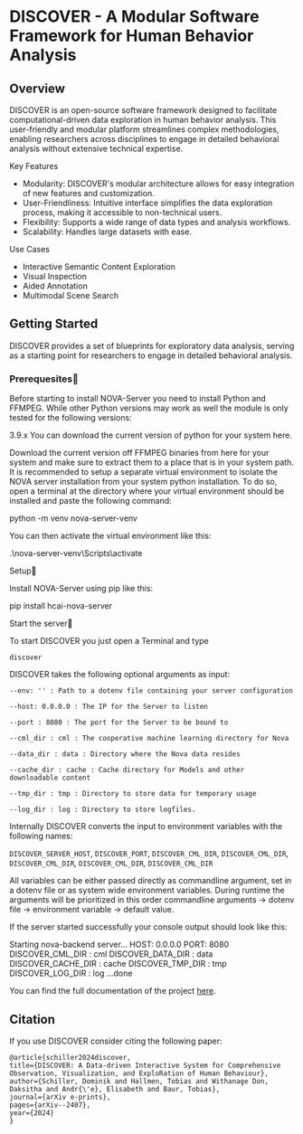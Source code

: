 # DISCOVER - A Modular Software Framework for Human Behavior Analysis


## Overview

DISCOVER is an open-source software framework designed to facilitate computational-driven data exploration in human behavior analysis. This user-friendly and modular platform streamlines complex methodologies, enabling researchers across disciplines to engage in detailed behavioral analysis without extensive technical expertise.

Key Features

* Modularity: DISCOVER's modular architecture allows for easy integration of new features and customization.
* User-Friendliness: Intuitive interface simplifies the data exploration process, making it accessible to non-technical users.
* Flexibility: Supports a wide range of data types and analysis workflows.
* Scalability: Handles large datasets with ease.

Use Cases

* Interactive Semantic Content Exploration
* Visual Inspection
* Aided Annotation
* Multimodal Scene Search

## Getting Started

DISCOVER provides a set of blueprints for exploratory data analysis, serving as a starting point for researchers to engage in detailed behavioral analysis.

### Prerequesites

Before starting to install NOVA-Server you need to install Python and FFMPEG. While other Python versions may work as well the module is only tested for the following versions:

3.9.x
You can download the current version of python for your system here.

Download the current version off FFMPEG binaries from here for your system and make sure to extract them to a place that is in your system path. It is recommended to setup a separate virtual environment to isolate the NOVA server installation from your system python installation. To do so, open a terminal at the directory where your virtual environment should be installed and paste the following command:

python -m venv nova-server-venv

You can then activate the virtual environment like this:

.\nova-server-venv\Scripts\activate

Setup

Install NOVA-Server using pip like this:

pip install hcai-nova-server

Start the server

To start DISCOVER you just open a Terminal and type

```discover```

DISCOVER takes the following optional arguments as input:

```
--env: '' : Path to a dotenv file containing your server configuration

--host: 0.0.0.0 : The IP for the Server to listen

--port : 8080 : The port for the Server to be bound to

--cml_dir : cml : The cooperative machine learning directory for Nova

--data_dir : data : Directory where the Nova data resides

--cache_dir : cache : Cache directory for Models and other downloadable content

--tmp_dir : tmp : Directory to store data for temporary usage

--log_dir : log : Directory to store logfiles.
```

Internally DISCOVER converts the input to environment variables with the following names: 

```DISCOVER_SERVER_HOST```, ```DISCOVER_PORT```, ```DISCOVER_CML_DIR```, ```DISCOVER_CML_DIR```, ```DISCOVER_CML_DIR```, ```DISCOVER_CML_DIR```, ```DISCOVER_CML_DIR```

All variables can be either passed directly as commandline argument, set in a dotenv file or as system wide environment variables. During runtime the arguments will be prioritized in this order commandline arguments -> dotenv file -> environment variable -> default value.

If the server started successfully your console output should look like this:

Starting nova-backend server...
HOST: 0.0.0.0
PORT: 8080
DISCOVER_CML_DIR : cml
DISCOVER_DATA_DIR : data
DISCOVER_CACHE_DIR : cache
DISCOVER_TMP_DIR : tmp
DISCOVER_LOG_DIR : log
...done

You can find the full documentation of the project [here](https://hcmlab.github.io/nova-server/docbuild/html).

## Citation
If you use DISCOVER consider citing the following paper: 

```
@article{schiller2024discover,
title={DISCOVER: A Data-driven Interactive System for Comprehensive Observation, Visualization, and ExploRation of Human Behaviour},
author={Schiller, Dominik and Hallmen, Tobias and Withanage Don, Daksitha and Andr{\'e}, Elisabeth and Baur, Tobias},
journal={arXiv e-prints},
pages={arXiv--2407},
year={2024}
}
```